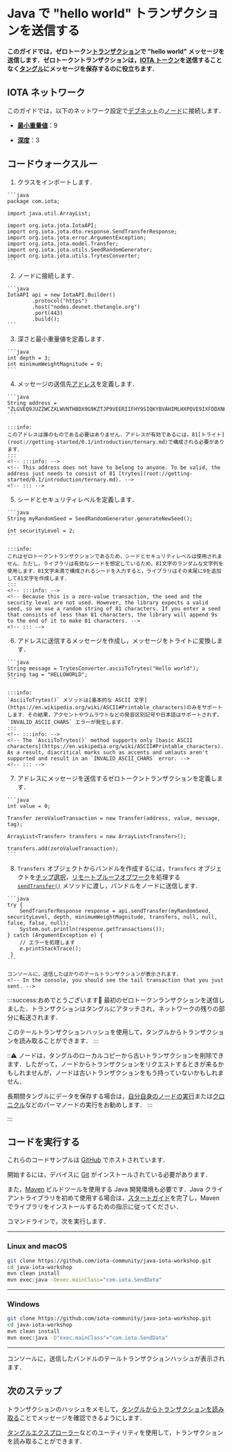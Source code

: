 # Java で "hello world" トランザクションを送信する
<!-- # Send a "hello world" transaction in Java -->

**このガイドでは，ゼロトークン[トランザクション](root://getting-started/0.1/transactions/transactions.md)で "hello world" メッセージを送信します．ゼロトークントランザクションは，[IOTA トークン](root://getting-started/0.1/clients/token.md)を送信することなく[タングル](root://getting-started/0.1/network/the-tangle.md)にメッセージを保存するのに役立ちます．**
<!-- **In this guide, you send a "hello world" message in a zero-value [transaction](root://getting-started/0.1/transactions/transactions.md). These transactions are useful for storing messages on the [Tangle](root://getting-started/0.1/network/the-tangle.md) without having to send any [IOTA tokens](root://getting-started/0.1/clients/token.md).** -->

## IOTA ネットワーク
<!-- ## IOTA network -->

このガイドでは，以下のネットワーク設定で[デブネット](root://getting-started/0.1/network/iota-networks.md#devnet)の[ノード](root://getting-started/0.1/network/nodes.md)に接続します．
<!-- In this guide, we connect to a [node](root://getting-started/0.1/network/nodes.md) on the [Devnet](root://getting-started/0.1/network/iota-networks.md#devnet) with the following network settings: -->

- **[最小重量値](root://getting-started/0.1/network/minimum-weight-magnitude.md)**：9
<!-- - **[Minimum weight magnitude](root://getting-started/0.1/network/minimum-weight-magnitude.md)**: 9 -->

- **[深度](root://getting-started/0.1/transactions/depth.md)**：3
<!-- - **[Depth](root://getting-started/0.1/transactions/depth.md)**: 3 -->

## コードウォークスルー
<!-- ## Code walkthrough -->

1. クラスをインポートします．
  <!-- 1. Import the classes -->

    ```java
    package com.iota;

    import java.util.ArrayList;

    import org.iota.jota.IotaAPI;
    import org.iota.jota.dto.response.SendTransferResponse;
    import org.iota.jota.error.ArgumentException;
    import org.iota.jota.model.Transfer;
    import org.iota.jota.utils.SeedRandomGenerator;
    import org.iota.jota.utils.TrytesConverter;
    ```

2. ノードに接続します．
  <!-- 2. Connect to a node -->

    ```java
    IotaAPI api = new IotaAPI.Builder()
            .protocol("https")
            .host("nodes.devnet.thetangle.org")
            .port(443)
            .build();
    ```

3. 深さと最小重量値を定義します．
  <!-- 3. Define the depth and the minimum weight magnitude -->

    ```java
    int depth = 3;
    int minimumWeightMagnitude = 9;
    ```

4. メッセージの送信先[アドレス](root://getting-started/0.1/clients/addresses.md)を定義します．
  <!-- 4. Define an [address](root://getting-started/0.1/clients/addresses.md) to which you want to send a message -->

    ```java
    String address = "ZLGVEQ9JUZZWCZXLWVNTHBDX9G9KZTJP9VEERIIFHY9SIQKYBVAHIMLHXPQVE9IXFDDXNHQINXJDRPFDXNYVAPLZAW";
    ```

    :::info:
    このアドレスは誰のものである必要はありません．アドレスが有効であるには，81[トライト](root://getting-started/0.1/introduction/ternary.md)で構成される必要があります．
    :::
    <!-- :::info: -->
    <!-- This address does not have to belong to anyone. To be valid, the address just needs to consist of 81 [trytes](root://getting-started/0.1/introduction/ternary.md). -->
    <!-- ::: -->

5. シードとセキュリティレベルを定義します．
  <!-- 5. Define a seed and a security level -->

    ```java
    String myRandomSeed = SeedRandomGenerator.generateNewSeed();

    int securityLevel = 2;
    ```

    :::info:
    これはゼロトークントランザクションであるため，シードとセキュリティレベルは使用されません．ただし，ライブラリは有効なシードを想定しているため，81文字のランダムな文字列を使用します．81文字未満で構成されるシードを入力すると，ライブラリはその末尾に9を追加して81文字を作成します．
    :::
    <!-- :::info: -->
    <!-- Because this is a zero-value transaction, the seed and the security level are not used. However, the library expects a valid seed, so we use a random string of 81 characters. If you enter a seed that consists of less than 81 characters, the library will append 9s to the end of it to make 81 characters. -->
    <!-- ::: -->

6. アドレスに送信するメッセージを作成し，メッセージをトライトに変換します．
  <!-- 6. Create a message that you want to send to the address and convert it to trytes -->

    ```java
    String message = TrytesConverter.asciiToTrytes("Hello world");
    String tag = "HELLOWORLD";
    ```

    :::info:
    `AsciiToTrytes()` メソッドは[基本的な ASCII 文字](https://en.wikipedia.org/wiki/ASCII#Printable_characters)のみをサポートします．その結果，アクセントやウムラウトなどの発音区別記号や日本語はサポートされず，`INVALID_ASCII_CHARS` エラーが発生します．
    :::
    <!-- :::info: -->
    <!-- The `AsciiToTrytes()` method supports only [basic ASCII characters](https://en.wikipedia.org/wiki/ASCII#Printable_characters). As a result, diacritical marks such as accents and umlauts aren't supported and result in an `INVALID_ASCII_CHARS` error. -->
    <!-- ::: -->

7. アドレスにメッセージを送信するゼロトークントランザクションを定義します．
  <!-- 7. Define a zero-value transaction that sends the message to the address -->

    ```java
    int value = 0;

    Transfer zeroValueTransaction = new Transfer(address, value, message, tag);

    ArrayList<Transfer> transfers = new ArrayList<Transfer>();

    transfers.add(zeroValueTransaction);
    ```

8. `Transfers` オブジェクトからバンドルを作成するには，`Transfers` オブジェクトを[チップ選択](root://node-software/0.1/iri/concepts/tip-selection.md)，[リモートプルーフオブワーク](root://getting-started/0.1/transactions/proof-of-work.md)を処理する [`sendTransfer()`](https://github.com/iotaledger/iota-java/blob/dev/docs/iota-java/sendTransfer.md) メソッドに渡し，バンドルをノードに送信します．
  <!-- 8. To create a bundle from your `Transfers` object, pass it to the [`sendTransfer()`](https://github.com/iotaledger/iota-java/blob/dev/docs/iota-java/sendTransfer.md) method, which handles [tip selection](root://node-software/0.1/iri/concepts/tip-selection.md), [remote proof of work](root://getting-started/0.1/transactions/proof-of-work.md), and sending the bundle to the node -->

    ```java
    try {
        SendTransferResponse response = api.sendTransfer(myRandomSeed, securityLevel, depth, minimumWeightMagnitude, transfers, null, null, false, false, null);
        System.out.println(response.getTransactions());
    } catch (ArgumentException e) {
        // エラーを処理します
        e.printStackTrace();
     }
    ```

    コンソールに，送信したばかりのテールトランザクションが表示されます．
    <!-- In the console, you should see the tail transaction that you just sent. -->

:::success:おめでとうございます:tada:
最初のゼロトークンランザクションを送信しました．トランザクションはタングルにアタッチされ，ネットワークの残りの部分に転送されます．

このテールトランザクションハッシュを使用して，タングルからトランザクションを読み取ることができます．
:::
<!-- :::success:Congratulations :tada: -->
<!-- You've just sent your first zero-value transaction. Your transaction is attached to the Tangle, and will be forwarded to the rest of the network. -->

<!-- You can use this tail transaction hash to read the transaction from the Tangle. -->
<!-- ::: -->

:::warning:
ノードは，タングルのローカルコピーから古いトランザクションを削除できます．したがって，ノードからトランザクションをリクエストするときが来るかもしれませんが，ノードは古いトランザクションをもう持っていないかもしれません．

長期間タングルにデータを保存する場合は，[自分自身のノードの実行](root://node-software/0.1/iri/how-to-guides/quickstart.md)または[クロニクル](root://node-software/0.1/chronicle/introduction/overview.md)などのパーマノードの実行をお勧めします．
:::
<!-- :::warning: -->
<!-- Nodes can delete old transactions from their local copies of the Tangle. Therefore, a time may come where you request your transaction from a node, but the node doesn't have it anymore. -->

<!-- If you want to store data on the Tangle for extended periods of time, we recommend either [running your own node](root://node-software/0.1/iri/how-to-guides/quickstart.md) or running a permanode such as [Chronicle](root://node-software/0.1/chronicle/introduction/overview.md). -->
:::

## コードを実行する
<!-- ## Run the code -->

これらのコードサンプルは [GitHub](https://github.com/iota-community/java-iota-workshop) でホストされています．
<!-- These code samples are hosted on [GitHub](https://github.com/iota-community/java-iota-workshop). -->

開始するには，デバイスに [Git](https://git-scm.com/book/en/v2/Getting-Started-Installing-Git) がインストールされている必要があります．
<!-- To get started you need [Git](https://git-scm.com/book/en/v2/Getting-Started-Installing-Git) installed on your device. -->

また，[Maven](https://maven.apache.org/download.cgi) ビルドツールを使用する Java 開発環境も必要です．Java クライアントライブラリを初めて使用する場合は，[スタートガイド](../../getting-started/java-quickstart.md)を完了し，Maven でライブラリをインストールするための指示に従ってください．
<!-- You also need a Java development environment that uses the [Maven](https://maven.apache.org/download.cgi) build tool. If this is your first time using the Java client library, complete our [getting started guide](../../getting-started/java-quickstart.md), and follow the instructions for installing the library with Maven. -->

コマンドラインで，次を実行します．
<!-- In the command-line, do the following: -->

--------------------
### Linux and macOS
```bash
git clone https://github.com/iota-community/java-iota-workshop.git
cd java-iota-workshop
mvn clean install
mvn exec:java -Dexec.mainClass="com.iota.SendData"
```
---
### Windows
```bash
git clone https://github.com/iota-community/java-iota-workshop.git
cd java-iota-workshop
mvn clean install
mvn exec:java -D"exec.mainClass"="com.iota.SendData"
```
--------------------

コンソールに，送信したバンドルのテールトランザクションハッシュが表示されます．
<!-- In the console, you should see the tail transaction hash of the bundle you just sent. -->

## 次のステップ
<!-- ## Next steps -->

トランザクションのハッシュをメモして，[タングルからトランザクションを読み取る](../java/read-transactions.md)ことでメッセージを確認できるようにします．
<!-- Make a note of the transaction's hash so you can [read the transaction from the Tangle](../java/read-transactions.md) to see your message. -->

[タングルエクスプローラー](https://utils.iota.org)などのユーティリティを使用して，トランザクションを読み取ることができます．
<!-- You can also read your transaction, using a utility such as the [Tangle explorer](https://utils.iota.org). -->
